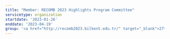 ```yaml
---
title: "Member: RECOMB 2023 Highlights Program Committee"
servicetype: organization
startdate: '2023-01-26'
enddate: '2023-04-19'
group: '<a href="http://recomb2023.bilkent.edu.tr/" target="_blank">27th International Conference on Research in Computational Molecular Biology (RECOMB)</a>'
---
```

